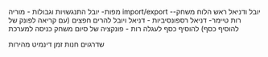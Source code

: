
מפות- יובל
התנגשויות וגבולות - מוריה
import/export -יובל ודניאל
ראש הלוח משחק- רות 
טיימר- דניאל
 רספונסיביות - דניאל ויובל
להרים חפצים (עם קריאה לפונק של להוסיף כסף)
להוסיף כסף לעגלה
רות - פונקציה של סיום משחק
כניסה למערכת



שדרגוים
חנות
זמן דינמיט
מהירות 
